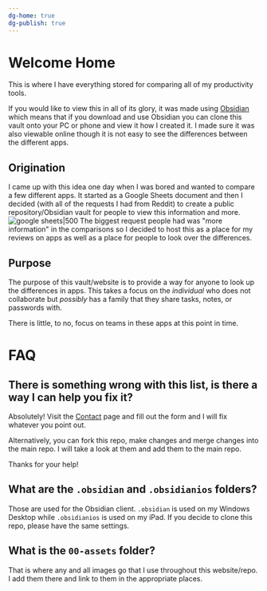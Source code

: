 ```yaml
---
dg-home: true
dg-publish: true
---
```

# Welcome Home
This is where I have everything stored for comparing all of my productivity tools.

If you would like to view this in all of its glory, it was made using [Obsidian](https://obsidian.md) which means that if you download and use Obsidian you can clone this vault onto your PC or phone and view it how I created it.
I made sure it was also viewable online though it is not easy to see the differences between the different apps.

## Origination
I came up with this idea one day when I was bored and wanted to compare a few different apps. It started as a Google Sheets document and then I decided (with all of the requests I had from Reddit) to create a public repository/Obsidian vault for people to view this information and more.
![google sheets|500](/img/user/Tools/images/google-sheets-og.png)
The biggest request people had was "more information" in the comparisons so I decided to host this as a place for my reviews on apps as well as a place for people to look over the differences.

## Purpose
The purpose of this vault/website is to provide a way for anyone to look up the differences in apps. This takes a focus on the *individual* who does not collaborate but *possibly* has a family that they share tasks, notes, or passwords with.

There is little, to no, focus on teams in these apps at this point in time.

# FAQ
## There is something wrong with this list, is there a way I can help you fix it?
Absolutely! Visit the [Contact](https://forms.fillout.com/t/qMsPWCewKVus) page and fill out the form and I will fix whatever you point out. 

Alternatively, you can fork this repo, make changes and merge changes into the main repo. I will take a look at them and add them to the main repo.

Thanks for your help!
## What are the `.obsidian` and `.obsidianios` folders?
Those are used for the Obsidian client. `.obsidian` is used on my Windows Desktop while `.obsidianios` is used on my iPad. If you decide to clone this repo, please have the same settings.

## What is the `00-assets` folder?
That is where any and all images go that I use throughout this website/repo. I add them there and link to them in the appropriate places.